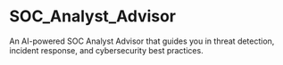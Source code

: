 # SOC_Analyst_Advisor
An AI-powered SOC Analyst Advisor that guides you in threat detection, incident response, and cybersecurity best practices.
